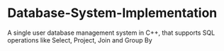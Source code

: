 # Database-System-Implementation
A single user database management system in C++, that supports SQL operations like Select, Project, Join and Group By
